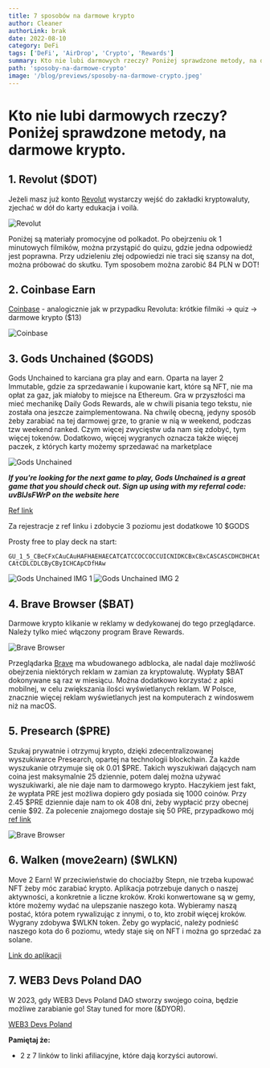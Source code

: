 ```yaml
---
title: 7 sposobów na darmowe krypto
author: Cleaner
authorLink: brak
date: 2022-08-10
category: DeFi
tags: ['DeFi', 'AirDrop', 'Crypto', 'Rewards']
summary: Kto nie lubi darmowych rzeczy? Poniżej sprawdzone metody, na darmowe krypto.
path: 'sposoby-na-darmowe-crypto'
image: '/blog/previews/sposoby-na-darmowe-crypto.jpeg'
---
```


# Kto nie lubi darmowych rzeczy? Poniżej sprawdzone metody, na darmowe krypto.

## 1. Revolut ($DOT)

Jeżeli masz już konto [Revolut](https://www.revolut.com/pl-PL) wystarczy wejść do zakładki kryptowaluty, zjechać w dół do karty edukacja i voilà.

![Revolut](blog/assets/sposoby-na-darmowe-crypto-image-1.jpeg)

Poniżej są materiały promocyjne od polkadot. Po obejrzeniu ok 1 minutowych filmików, można przystąpić do quizu, gdzie jedna odpowiedź jest poprawna. Przy udzieleniu złej odpowiedzi nie traci się szansy na dot, można próbować do skutku. Tym sposobem można zarobić 84 PLN w DOT!

## 2. Coinbase Earn

[Coinbase](https://www.coinbase.com/learning-rewards) - analogicznie jak w przypadku Revoluta: krótkie filmiki -> quiz -> darmowe krypto  ($13)

![Coinbase](blog/assets/sposoby-na-darmowe-crypto-image-2.png)

## 3. Gods Unchained ($GODS)

Gods Unchained to karciana gra play and earn. Oparta na layer 2 Immutable, gdzie za sprzedawanie i kupowanie kart, które są NFT, nie ma opłat za gaz, jak miałoby to miejsce na Ethereum. Gra w przyszłości ma mieć mechanikę Daily Gods Rewards, ale w chwili pisania tego tekstu, nie została ona jeszcze zaimplementowana. Na chwilę obecną, jedyny sposób żeby zarabiać na tej darmowej grze, to granie w nią w weekend, podczas tzw weekend ranked. Czym więcej zwycięstw uda nam się zdobyć, tym więcej tokenów. Dodatkowo, więcej wygranych oznacza także więcej paczek, z których karty możemy sprzedawać na marketplace

![Gods Unchained](blog/assets/sposoby-na-darmowe-crypto-image-3.png)

***If you're looking for the next game to play, Gods Unchained is a great game that you should check out. Sign up using with my referral code: uvBlJsFWrP on the website here***

[Ref link](https://godsunchained.com/account/register?referral=uvBlJsFWrP)

Za rejestracje z ref linku i zdobycie 3 poziomu jest dodatkowe 10 $GODS

Prosty free to play deck na start:

`GU_1_5_CBeCFxCAuCAuHAFHAEHAECATCATCCOCCOCCUICNIDKCBxCBxCASCASCDHCDHCAtCAtCDLCDLCByCByICHCApCDfHAw`


![Gods Unchained IMG 1](blog/assets/sposoby-na-darmowe-crypto-image-4.png)
![Gods Unchained IMG 2](blog/assets/sposoby-na-darmowe-crypto-image-5.png)

## 4. Brave Browser ($BAT)

Darmowe krypto klikanie w reklamy w dedykowanej do tego przeglądarce.  Należy tylko mieć włączony program Brave Rewards.

![Brave Browser](blog/assets/sposoby-na-darmowe-crypto-image-6.png)

Przeglądarka [Brave](https://brave.com/pl/download/) ma wbudowanego adblocka, ale nadal daje możliwość obejrzenia niektórych reklam w zamian za kryptowalutę. Wypłaty $BAT dokonywane są raz w miesiącu. Można dodatkowo korzystać z apki mobilnej, w celu zwiększania ilości wyświetlanych reklam. W Polsce, znacznie więcej reklam wyświetlanych jest na komputerach z windoswem niż na macOS.

## 5. Presearch ($PRE)

Szukaj prywatnie i otrzymuj krypto, dzięki zdecentralizowanej wyszukiwarce Presearch, opartej na technologii blockchain. Za każde wyszukanie otrzymuje się ok 0.01 $PRE. Takich wyszukiwań dających nam coina jest maksymalnie 25 dziennie, potem dalej można używać wyszukiwarki, ale nie daje nam to darmowego krypto. Haczykiem jest fakt, że wypłata PRE jest możliwa dopiero gdy posiada się 1000 coinów. Przy 2.45 $PRE dziennie daje nam to ok 408 dni, żeby wypłacić przy obecnej cenie $92. Za polecenie znajomego dostaje się 50 PRE, przypadkowo mój [ref link](https://presearch.com/signup?rid=2759068)

![Brave Browser](blog/assets/sposoby-na-darmowe-crypto-image-7.png)

## 6. Walken (move2earn) ($WLKN)

Move 2 Earn! W przeciwieństwie do chociażby Stepn, nie trzeba kupować NFT żeby móc zarabiać krypto. Aplikacja potrzebuje danych o naszej aktywności, a konkretnie a liczne kroków. Kroki konwertowane są w gemy, które możemy wydać na ulepszanie naszego kota. Wybieramy naszą postać, która potem rywalizując z innymi, o to, kto zrobił więcej kroków. Wygrany zdobywa $WLKN token. Żeby go wypłacić, należy podnieść naszego kota do 6 poziomu, wtedy staje się on NFT i można go sprzedać za solane.

[Link do aplikacji](https://walken.io/)

## 7. WEB3 Devs Poland DAO

W 2023, gdy WEB3 Devs Poland DAO stworzy swojego coina, będzie możliwe zarabianie go! Stay tuned for more (&DYOR).

[WEB3 Devs Poland](https://WEB3devs.pl/)

**Pamiętaj że:**
- 2 z 7 linków to linki afiliacyjne, które dają korzyści autorowi.